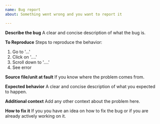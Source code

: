 ```yaml
---
name: Bug report
about: Something went wrong and you want to report it

---
```


**Describe the bug**
A clear and concise description of what the bug is.

**To Reproduce**
Steps to reproduce the behavior:
1. Go to '...'
2. Click on '....'
3. Scroll down to '....'
4. See error

**Source file/unit at fault**
If you know where the problem comes from.

**Expected behavior**
A clear and concise description of what you expected to happen.

**Additional context**
Add any other context about the problem here.

**How to fix it**
If you you have an idea on how to fix the bug or if you are already actively working on it.
